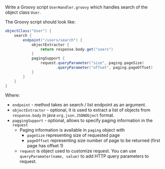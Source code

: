 Write a Groovy script `UserHandler.groovy` which handles search of the object class `User`.

The Groovy script should look like:

```groovy
objectClass("User") {
    search {
        endpoint("/users/search") {
            objectExtractor {
                return response.body.get("users")
            }
            pagingSupport {
                request.queryParameter("size", paging.pageSize)
                       .queryParameter("offset", paging.pageOffset)
            }
        }
    }
}
```

Where:
 * `endpoint` - method takes an search / list endpoint as an argument.
 * `objectExtractor` -  optional, it is used to extract a  list of objects from `response.body` in java `org.json.JSONObject` format.
 * `paggingSupport` - optional, allows to specify paging information in the `request`
   * Paging information is available in `paging` object with
     * `pageSize` representing size of requested page
     * `pageOffset` representing size number of page to be returned (first page has offset 1)
   * `request` is object used to customize request. You can use `queryParamater(name, value)` to add HTTP query parameters to request.